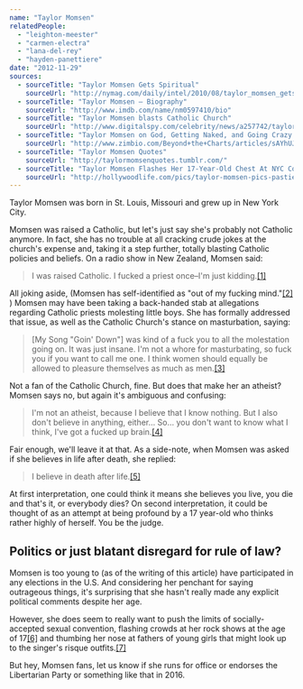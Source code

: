```yaml
---
name: "Taylor Momsen"
relatedPeople:
  - "leighton-meester"
  - "carmen-electra"
  - "lana-del-rey"
  - "hayden-panettiere"
date: "2012-11-29"
sources:
  - sourceTitle: "Taylor Momsen Gets Spiritual"
    sourceUrl: "http://nymag.com/daily/intel/2010/08/taylor_momsen_gets_spiritual.html"
  - sourceTitle: "Taylor Momsen – Biography"
    sourceUrl: "http://www.imdb.com/name/nm0597410/bio"
  - sourceTitle: "Taylor Momsen blasts Catholic Church"
    sourceUrl: "http://www.digitalspy.com/celebrity/news/a257742/taylor-momsen-blasts-catholic-church.html"
  - sourceTitle: "Taylor Momsen on God, Getting Naked, and Going Crazy for Her Art"
    sourceUrl: "http://www.zimbio.com/Beyond+the+Charts/articles/sAYhUJ-S4AM/Taylor+Momsen+God+Getting+Naked+Going+Crazy"
  - sourceTitle: "Taylor Momsen Quotes"
    sourceUrl: "http://taylormomsenquotes.tumblr.com/"
  - sourceTitle: "Taylor Momsen Flashes Her 17-Year-Old Chest At NYC Concert"
    sourceUrl: "http://hollywoodlife.com/pics/taylor-momsen-pics-pasties-boobs-shocking-pretty-reckless-skanky-concert/"
---
```


Taylor Momsen was born in St. Louis, Missouri and grew up in New York City.

Momsen was raised a Catholic, but let's just say she's probably not Catholic anymore. In fact, she has no trouble at all cracking crude jokes at the church's expense and, taking it a step further, totally blasting Catholic policies and beliefs. On a radio show in New Zealand, Momsen said:

>I was raised Catholic. I fucked a priest once–I'm just kidding.<a class="source-citation" href="#http://nymag.com/daily/intel/2010/08/taylor_momsen_gets_spiritual.html" title="Taylor Momsen Gets Spiritual">[1]</a>

All joking aside, (Momsen has self-identified as "out of my fucking mind."<a class="source-citation" href="#http://www.imdb.com/name/nm0597410/bio" title="Taylor Momsen – Biography">[2]</a> ) Momsen may have been taking a back-handed stab at allegations regarding Catholic priests molesting little boys. She has formally addressed that issue, as well as the Catholic Church's stance on masturbation, saying:

>[My Song "Goin' Down"] was kind of a fuck you to all the molestation going on. It was just insane. I'm not a whore for masturbating, so fuck you if you want to call me one. I think women should equally be allowed to pleasure themselves as much as men.<a class="source-citation" href="#http://www.digitalspy.com/celebrity/news/a257742/taylor-momsen-blasts-catholic-church.html" title="Taylor Momsen blasts Catholic Church">[3]</a>

Not a fan of the Catholic Church, fine. But does that make her an atheist? Momsen says no, but again it's ambiguous and confusing:

>I'm not an atheist, because I believe that I know nothing. But I also don't believe in anything, either… So… you don't want to know what I think, I've got a fucked up brain.<a class="source-citation" href="#http://www.zimbio.com/Beyond+the+Charts/articles/sAYhUJ-S4AM/Taylor+Momsen+God+Getting+Naked+Going+Crazy" title="Taylor Momsen on God, Getting Naked, and Going Crazy for Her Art">[4]</a>

Fair enough, we'll leave it at that. As a side-note, when Momsen was asked if she believes in life after death, she replied:

>I believe in death after life.<a class="source-citation" href="#http://taylormomsenquotes.tumblr.com/" title="Taylor Momsen Quotes">[5]</a>

At first interpretation, one could think it means she believes you live, you die and that's it, or everybody dies? On second interpretation, it could be thought of as an attempt at being profound by a 17 year-old who thinks rather highly of herself. You be the judge.


## Politics or just blatant disregard for rule of law?

Momsen is too young to (as of the writing of this article) have participated in any elections in the U.S. And considering her penchant for saying outrageous things, it's surprising that she hasn't really made any explicit political comments despite her age.

However, she does seem to really want to push the limits of socially-accepted sexual convention, flashing crowds at her rock shows at the age of 17<a class="source-citation" href="#http://hollywoodlife.com/pics/taylor-momsen-pics-pasties-boobs-shocking-pretty-reckless-skanky-concert/" title="Taylor Momsen Flashes Her 17-Year-Old Chest At NYC Concert">[6]</a> and thumbing her nose at fathers of young girls that might look up to the singer's risque outfits.<a class="source-citation" href="#http://taylormomsenquotes.tumblr.com/" title="Taylor Momsen Quotes">[7]</a>

But hey, Momsen fans, let us know if she runs for office or endorses the Libertarian Party or something like that in 2016.